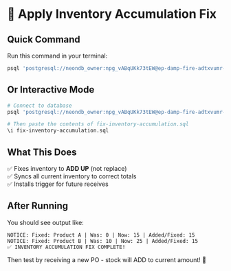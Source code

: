 # 🚀 Apply Inventory Accumulation Fix

## Quick Command

Run this command in your terminal:

```bash
psql 'postgresql://neondb_owner:npg_vABqUKk73tEW@ep-damp-fire-adtxvumr-pooler.c-2.us-east-1.aws.neon.tech/neondb?sslmode=require&channel_binding=require' -f fix-inventory-accumulation.sql
```

## Or Interactive Mode

```bash
# Connect to database
psql 'postgresql://neondb_owner:npg_vABqUKk73tEW@ep-damp-fire-adtxvumr-pooler.c-2.us-east-1.aws.neon.tech/neondb?sslmode=require&channel_binding=require'

# Then paste the contents of fix-inventory-accumulation.sql
\i fix-inventory-accumulation.sql
```

## What This Does

✅ Fixes inventory to **ADD UP** (not replace)  
✅ Syncs all current inventory to correct totals  
✅ Installs trigger for future receives  

## After Running

You should see output like:
```
NOTICE: Fixed: Product A | Was: 0 | Now: 15 | Added/Fixed: 15
NOTICE: Fixed: Product B | Was: 10 | Now: 25 | Added/Fixed: 15
✅ INVENTORY ACCUMULATION FIX COMPLETE!
```

Then test by receiving a new PO - stock will ADD to current amount! 🎉

